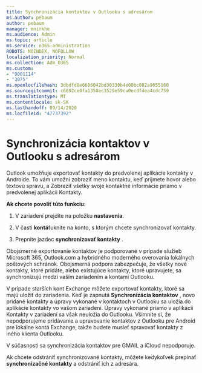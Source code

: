 ```yaml
---
title: Synchronizácia kontaktov v Outlooku s adresárom
ms.author: pebaum
author: pebaum
manager: mnirkhe
ms.audience: Admin
ms.topic: article
ms.service: o365-administration
ROBOTS: NOINDEX, NOFOLLOW
localization_priority: Normal
ms.collection: Adm_O365
ms.custom:
- "9001114"
- "3075"
ms.openlocfilehash: 3dbdfd0e6686042bd30330b4e00bc082a9655160
ms.sourcegitcommit: c6692ce0fa1358ec3529e59ca0ecdfdea4cdc759
ms.translationtype: MT
ms.contentlocale: sk-SK
ms.lasthandoff: 09/14/2020
ms.locfileid: "47737392"
---
```

# <a name="sync-my-outlook-contacts-to-my-address-book"></a>Synchronizácia kontaktov v Outlooku s adresárom

Outlook umožňuje exportovať kontakty do predvolenej aplikácie kontakty v Androide. To vám umožní zobraziť meno kontaktu, keď prijmete hovor alebo textovú správu, a Zobraziť všetky svoje kontaktné informácie priamo v predvolenej aplikácii Kontakty.
 
**Ak chcete povoliť túto funkciu**:
 
1. V zariadení prejdite na položku **nastavenia**.

2. V časti **kontá**ťuknite na konto, s ktorým chcete synchronizovať kontakty.

3. Prepnite jazdec **synchronizovať kontakty** .
 
Obojsmerné exportovanie kontaktov je podporované v prípade služieb Microsoft 365, Outlook.com a hybridného moderného overovania lokálnych poštových schránok. Obojsmerná podpora zabezpečuje, že všetky nové kontakty, ktoré pridáte, alebo existujúce kontakty, ktoré upravujete, sa synchronizujú medzi vaším zariadením a kontami Outlooku.
 
V prípade starších kont Exchange môžete exportovať kontakty, ktoré sa majú uložiť do zariadenia. Keď je zapnutá **Synchronizácia kontaktov** , novo pridané kontakty a úpravy vykonané v kontaktoch v Outlooku sa uložia do aplikácie kontakty vo vašom zariadení. Úpravy vykonané priamo v aplikácii Kontakty v zariadení sa však neuložia do Outlooku. Všimnite si, že nepodporujeme pridávanie a upravovanie kontaktov z Outlooku pre Android pre lokálne kontá Exchange, takže budete musieť spravovať kontakty z iného klienta Outlooku.
 
V súčasnosti sa synchronizácia kontaktov pre GMAIL a iCloud nepodporuje.
 
Ak chcete odstrániť synchronizované kontakty, môžete kedykoľvek prepínať **synchronizačné kontakty** a odstrániť ich z adresára.
